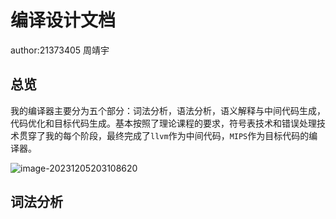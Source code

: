 # 编译设计文档

author:21373405 周靖宇

## 总览

我的编译器主要分为五个部分：词法分析，语法分析，语义解释与中间代码生成，代码优化和目标代码生成。基本按照了理论课程的要求，符号表技术和错误处理技术贯穿了我的每个阶段，最终完成了`llvm`作为中间代码，`MIPS`作为目标代码的编译器。

![image-20231205203108620](C:\Users\dell\AppData\Roaming\Typora\typora-user-images\image-20231205203108620.png)

## 词法分析

